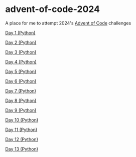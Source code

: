 # advent-of-code-2024
 
 A place for me to attempt 2024's [Advent of Code](https://adventofcode.com/2024/) challenges

[Day 1 (Python)](/solutions/day-01)

[Day 2 (Python)](/solutions/day-02)

[Day 3 (Python)](/solutions/day-03)

[Day 4 (Python)](/solutions/day-04)

[Day 5 (Python)](/solutions/day-05)

[Day 6 (Python)](/solutions/day-06)

[Day 7 (Python)](/solutions/day-07)

[Day 8 (Python)](/solutions/day-08)

[Day 9 (Python)](/solutions/day-09)

[Day 10 (Python)](/solutions/day-10)

[Day 11 (Python)](/solutions/day-11)

[Day 12 (Python)](/solutions/day-12)

[Day 13 (Python)](/solutions/day-13)

<!--[Day 14 (Python)](/solutions/day-14)

[Day 15 (Python)](/solutions/day-15)

[Day 16 (Python)](/solutions/day-16)

[Day 17 (Python)](/solutions/day-17)

[Day 18 (Python)](/solutions/day-18)

[Day 19 (Python)](/solutions/day-19)

[Day 20 (Python)](/solutions/day-20)

[Day 21 (Python)](/solutions/day-21)

[Day 22 (Python)](/solutions/day-22)

[Day 23 (Python)](/solutions/day-23)

[Day 24 (Python)](/solutions/day-24)

[Day 25 (Python)](/solutions/day-25) -->